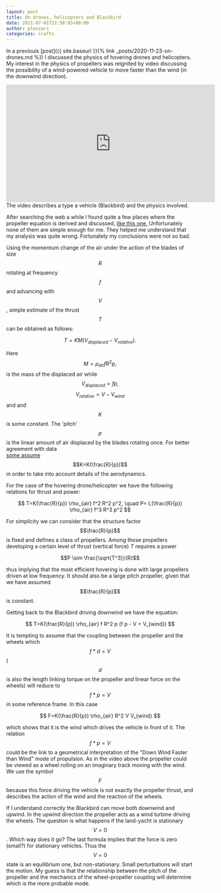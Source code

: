 ```yaml
---
layout: post
title: On drones, helicopters and Blackbird
date: 2021-07-01T22:58:03+00:00
author: plonzari
categories: crafts
---
```

In a previouis [post]({{ site.baseurl }}{% link _posts/2020-11-23-on-drones.md %})
I discussed the physics of hovering drones and helicopters. My interest in the
physics of propellers was reignited by video discussing the possibility of a 
wind-powered vehicle to move faster than the wind (in the downwind direction). 

<div style="text-align: center">
<iframe width="560" height="315" src="https://www.youtube.com/embed/yCsgoLc_fzI" title="YouTube video player" frameborder="0" allow="accelerometer; autoplay; clipboard-write; encrypted-media; gyroscope; picture-in-picture" allowfullscreen></iframe>
</div>
The video describes a type a vehicle (Blackbird) and the physics involved.

After searching the web a while I found quite a few places where the propeller equation is derived
and discussed, <a href="https://www.electricrcaircraftguy.com/2014/04/propeller-static-dynamic-thrust-equation-background.html 
"> like this one.</a> Unfortunately none of them are simple enough for me. They helped me
understand that my analysis was quite wrong. Fortunately my conclusions were not so bad.

Using the momentum change of the air under the action of 
the blades of size $$R$$ rotating at frequency $$f$$ and advancing with $$V$$, 
simple estimate of the thrust $$T$$ can be obtained as follows:

$$ T= K M (V_{displaced}-V_{relative}).$$ 

Here $$ M = \rho_{air} f R^2 p,$$ is the mass of the displaced air while 
$$V_{displaced}=f p,$$  $$V_{relative}=V-V_{wind}$$ and and 
$$K$$ is some constant. 
The 'pitch' $$p$$ is the linear amount of air displaced by the blades rotating once. 
For better agreement with data  
<a href="https://www.electricrcaircraftguy.com/2014/04/propeller-static-dynamic-thrust-equation-background.html 
"> some assume</a> $$K=K(\frac{R}{p})$$ in order to take into account details of the aerodynamics.

For the case of the hovering drone/helicopter we have the following relations for thrust and 
power:

$$ T=K(\frac{R}{p}) \rho_{air} f^2 R^2 p^2, \quad P= L(\frac{R}{p}) \rho_{air} f^3 R^3 p^2 $$

For simplicity we can consider that the structure factor $$\frac{R}{p}$$ is fixed and defines
a class of propellers. Among those propellers developing a certain level of 
thrust (vertical force) $T$ requires a power

$$P \sim \frac{\sqrt{T^3}}{R}$$ 

thus implying that the most efficient hovering is done with large propellers driven at low 
frequency. It should also be a large pitch propeller, given that we have assumed 
$$\frac{R}{p}$$ is constant.


Getting back to the Blackbird driving downwind we have the equation:

$$ T=K(\frac{R}{p}) \rho_{air} f R^2 p (f p - V + V_{wind}) $$

It is tempting to assume that the coupling between the propeller and the wheels which 
 $$f*d=V$$ ($$d$$ is also the length linking torque on the propeller
and linear force on the wheels) will reduce to $$f*p=V$$ in some reference frame. In this 
case 

$$ F=K(\frac{R}{p}) \rho_{air}  R^2  V V_{wind}  $$

which shows that it is the wind which drives the vehicle in front of it.  The relation 
$$f*p=V$$ could be the link to a geometrical 
interpretation of the  "Down Wind Faster than Wind" mode of propulsion. As in the 
video above the propeller could be viewed as a wheel rolling on an imaginary track moving with the wind.
We use the symbol $$F$$ because this force driving the vehicle is not exactly the propeller 
thrust, and describes the action of the wind and the reaction of the wheels.
 

If I understand correctly the Blackbird can move both downwind and upwind. In the upwind direction 
the propeller acts as a wind turbine driving the wheels. The question is what happens if the 
land-yacht is stationary $$V=0$$. Which way does it go? The last formula implies that the force
is zero (small?) for stationary vehicles. Thus the $$V=0$$ state is an equilibrium one, but 
non-stationary. Small perturbations will start the motion. My guess is that the relationship between 
the pitch of the propeller and the mechanics of the wheel-propeller coupling will determine
which is the more probable mode. 


